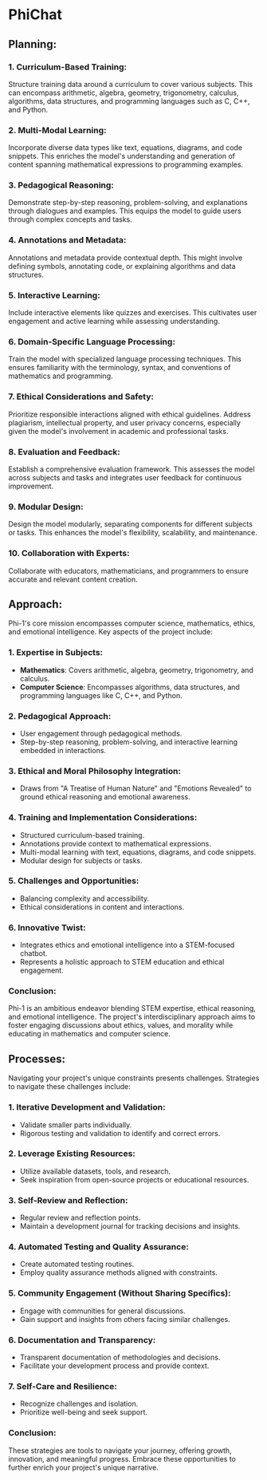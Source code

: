 # PhiChat

## **Planning**:

### 1. **Curriculum-Based Training**:

Structure training data around a curriculum to cover various subjects. This can
encompass arithmetic, algebra, geometry, trigonometry, calculus, algorithms,
data structures, and programming languages such as C, C++, and Python.

### 2. **Multi-Modal Learning**:

Incorporate diverse data types like text, equations, diagrams, and code
snippets. This enriches the model's understanding and generation of content
spanning mathematical expressions to programming examples.

### 3. **Pedagogical Reasoning**:

Demonstrate step-by-step reasoning, problem-solving, and explanations through
dialogues and examples. This equips the model to guide users through complex
concepts and tasks.

### 4. **Annotations and Metadata**:

Annotations and metadata provide contextual depth. This might involve defining
symbols, annotating code, or explaining algorithms and data structures.

### 5. **Interactive Learning**:

Include interactive elements like quizzes and exercises. This cultivates user
engagement and active learning while assessing understanding.

### 6. **Domain-Specific Language Processing**:

Train the model with specialized language processing techniques. This ensures
familiarity with the terminology, syntax, and conventions of mathematics and
programming.

### 7. **Ethical Considerations and Safety**:

Prioritize responsible interactions aligned with ethical guidelines. Address
plagiarism, intellectual property, and user privacy concerns, especially given
the model's involvement in academic and professional tasks.

### 8. **Evaluation and Feedback**:

Establish a comprehensive evaluation framework. This assesses the model across
subjects and tasks and integrates user feedback for continuous improvement.

### 9. **Modular Design**:

Design the model modularly, separating components for different subjects or
tasks. This enhances the model's flexibility, scalability, and maintenance.

### 10. **Collaboration with Experts**:

Collaborate with educators, mathematicians, and programmers to ensure accurate
and relevant content creation.

## **Approach**:

Phi-1's core mission encompasses computer science, mathematics, ethics, and
emotional intelligence. Key aspects of the project include:

### 1. **Expertise in Subjects**:

- **Mathematics**: Covers arithmetic, algebra, geometry, trigonometry, and
  calculus.
- **Computer Science**: Encompasses algorithms, data structures, and programming
  languages like C, C++, and Python.

### 2. **Pedagogical Approach**:

- User engagement through pedagogical methods.
- Step-by-step reasoning, problem-solving, and interactive learning embedded in
  interactions.

### 3. **Ethical and Moral Philosophy Integration**:

- Draws from "A Treatise of Human Nature" and "Emotions Revealed" to ground
  ethical reasoning and emotional awareness.

### 4. **Training and Implementation Considerations**:

- Structured curriculum-based training.
- Annotations provide context to mathematical expressions.
- Multi-modal learning with text, equations, diagrams, and code snippets.
- Modular design for subjects or tasks.

### 5. **Challenges and Opportunities**:

- Balancing complexity and accessibility.
- Ethical considerations in content and interactions.

### 6. **Innovative Twist**:

- Integrates ethics and emotional intelligence into a STEM-focused chatbot.
- Represents a holistic approach to STEM education and ethical engagement.

### Conclusion:

Phi-1 is an ambitious endeavor blending STEM expertise, ethical reasoning, and
emotional intelligence. The project's interdisciplinary approach aims to foster
engaging discussions about ethics, values, and morality while educating in
mathematics and computer science.

## **Processes**:

Navigating your project's unique constraints presents challenges. Strategies to
navigate these challenges include:

### 1. **Iterative Development and Validation**:

- Validate smaller parts individually.
- Rigorous testing and validation to identify and correct errors.

### 2. **Leverage Existing Resources**:

- Utilize available datasets, tools, and research.
- Seek inspiration from open-source projects or educational resources.

### 3. **Self-Review and Reflection**:

- Regular review and reflection points.
- Maintain a development journal for tracking decisions and insights.

### 4. **Automated Testing and Quality Assurance**:

- Create automated testing routines.
- Employ quality assurance methods aligned with constraints.

### 5. **Community Engagement (Without Sharing Specifics)**:

- Engage with communities for general discussions.
- Gain support and insights from others facing similar challenges.

### 6. **Documentation and Transparency**:

- Transparent documentation of methodologies and decisions.
- Facilitate your development process and provide context.

### 7. **Self-Care and Resilience**:

- Recognize challenges and isolation.
- Prioritize well-being and seek support.

### Conclusion:

These strategies are tools to navigate your journey, offering growth,
innovation, and meaningful progress. Embrace these opportunities to further
enrich your project's unique narrative.

